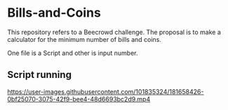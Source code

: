 # Bills-and-Coins

This repository refers to a Beecrowd challenge. The proposal is to make a calculator for the minimum number of bills and coins.

One file is a Script and other is input number.

## Script running
https://user-images.githubusercontent.com/101835324/181658426-0bf25070-3075-42f9-bee4-48d6693bc2d9.mp4
